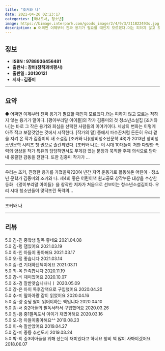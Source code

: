 ```yaml
---
title: "조커와 나"
date: 2021-04-26 02:23:17
categories: [국내도서, 청소년]
image: https://bimage.interpark.com/goods_image/2/4/9/3/211822493s.jpg
description: ● 어쩌면 이제부터 진짜 용기가 필요할 때인지 모르겠다.더는 피하지 않고 모르는 척하지 않는 용기가 말이다. [괭이부리말 아이들]의 작가 김중미의 첫 청소년소설집 [조커와 나]는 바로 그 작은 용기와 회심을 선택한 사람들의 이야기이다. 세상의 변화는 이렇게 아주
---
```


## **정보**

- **ISBN : 9788936456481**
- **출판사 : 창비(창작과비평사)**
- **출판일 : 20130121**
- **저자 : 김중미**

------



## **요약**

●  어쩌면 이제부터 진짜 용기가 필요할 때인지 모르겠다.더는 피하지 않고 모르는 척하지 않는 용기가 말이다.            [괭이부리말 아이들]의 작가 김중미의 첫 청소년소설집  [조커와 나]는 바로 그 작은 용기와 회심을 선택한 사람들의 이야기이다. 세상의 변화는 이렇게 아주 작고 보잘것없는 것에서 시작한다. [작가의 말] 중에서 파수꾼처럼 든든히 우리 곁을 지켜 온 작가 김중미의 새 소설집 [조커와 나](창비청소년문학 48)가 2013년 창비청소년문학 시리즈 첫 권으로 출간되었다. [조커와 나]는 이 시대 10대들이 처한 다양한 폭력의 양상을 작가 특유의 담담하면서도 무게감 있는 문장과 묵직한 주제 의식으로 담아내 뭉클한 감동을 전한다. 또한 김중미 작가가 ...

------

우리는 조커, 진정한 용기를 가졌을까?20여 년간 지역 운동가로 활동해온 어린이ㆍ청소년 문학가 김중미의 조커와 나. 제4회 좋은 어린이책 원고공모 창작부문 대상을 수상한 동화 《괭이부리말 아이들》을 창작한 저자가 처음으로 선보이는 청소년소설집이다. 우리 시대 청소년들이 맞닥뜨린 폭력의... 

------


조커와 나 

------


## **리뷰** 

5.0 김-진 중학생 필독 좋네요 2021.04.08 <br/>5.0 김-령 잼있어요 2021.03.19 <br/>5.0 최-인 아들이 좋아해요 2021.03.17 <br/>5.0 오-정 좋습니다 2021.03.14 <br/>5.0 김-련 기대하던책이에요 2021.03.11 <br/>5.0 최-옥 만족합니다 2020.11.19 <br/>5.0 강-식 재미있어요 2020.10.07 <br/>5.0 조-경 잘받앗습니내니ㅣ 2020.05.09 <br/>5.0 강-은 아이 독후감책으로 구입했어요 2020.04.20 <br/>5.0 추-미 딸아아랑 같이 읽었어요 2020.04.16 <br/>5.0 김-량 중딩 딸이 읽어야하는 책입니다 2020.04.10 <br/>5.0 김-서 중2아들의 필독서라서 구입했어요 2020.03.26 <br/>5.0 임-용 중1필독도서 아이가 재밌어해요 2020.03.16 <br/>5.0 오-정 아들이좋아해요^^ 2019.08.23 <br/>5.0 이-숙 잘받았어요 2019.04.27 <br/>5.0 김-미 중등 추천도서 2019.03.24 <br/>5.0 박-희 중3이아들을 위해 샀는데 재미있다고 하네요
창비 책 많이 사봐야겠어요 2018.06.07 <br/>
